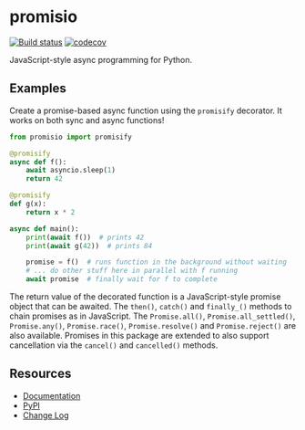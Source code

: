 # promisio

[![Build status](https://github.com/miguelgrinberg/promisio/workflows/build/badge.svg)](https://github.com/miguelgrinberg/promisio/actions) [![codecov](https://codecov.io/gh/miguelgrinberg/promisio/branch/main/graph/badge.svg)](https://codecov.io/gh/miguelgrinberg/promisio)

JavaScript-style async programming for Python.

## Examples

Create a promise-based async function using the `promisify` decorator. It works
on both sync and async functions!

```python
from promisio import promisify

@promisify
async def f():
    await asyncio.sleep(1)
    return 42

@promisify
def g(x):
    return x * 2

async def main():
    print(await f())  # prints 42
    print(await g(42))  # prints 84

    promise = f()  # runs function in the background without waiting
    # ... do other stuff here in parallel with f running
    await promise  # finally wait for f to complete
```

The return value of the decorated function is a JavaScript-style promise object
that can be awaited. The `then()`, `catch()` and `finally_()` methods to chain
promises as in JavaScript. The `Promise.all()`, `Promise.all_settled()`,
`Promise.any()`, `Promise.race()`, `Promise.resolve()` and `Promise.reject()`
are also available. Promises in this package are extended to also support
cancellation via the `cancel()` and `cancelled()` methods.

## Resources

- [Documentation](http://promisio.readthedocs.io/en/latest/)
- [PyPI](https://pypi.python.org/pypi/promisio)
- [Change Log](https://github.com/miguelgrinberg/promisio/blob/main/CHANGES.md)

